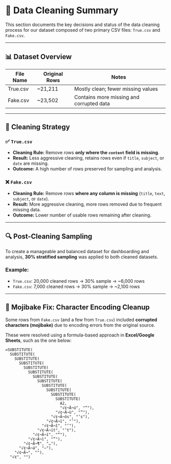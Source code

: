 # 🧼 Data Cleaning Summary

This section documents the key decisions and status of the data cleaning process for our dataset composed of two primary CSV files: `True.csv` and `Fake.csv`.

---

## 📊 Dataset Overview

| File Name  | Original Rows | Notes                          |
|------------|----------------|-------------------------------|
| True.csv   | ~21,211        | Mostly clean; fewer missing values |
| Fake.csv   | ~23,502        | Contains more missing and corrupted data |

---

## 🧹 Cleaning Strategy

### ✅ `True.csv`
- **Cleaning Rule:** Remove rows **only where the `content` field is missing**.
- **Result:** Less aggressive cleaning, retains rows even if `title`, `subject`, or `date` are missing.
- **Outcome:** A high number of rows preserved for sampling and analysis.

### ❌ `Fake.csv`
- **Cleaning Rule:** Remove rows **where any column is missing** (`title`, `text`, `subject`, or `date`).
- **Result:** More aggressive cleaning, more rows removed due to frequent missing data.
- **Outcome:** Lower number of usable rows remaining after cleaning.

---

## 🔍 Post-Cleaning Sampling

To create a manageable and balanced dataset for dashboarding and analysis, **30% stratified sampling** was applied to both cleaned datasets.

### Example:
- `True.csv`: 20,000 cleaned rows → 30% sample → ~6,000 rows
- `Fake.csv`: 7,000 cleaned rows → 30% sample → ~2,100 rows

---

## 🔧 Mojibake Fix: Character Encoding Cleanup

Some rows from `Fake.csv` (and a few from `True.csv`) included **corrupted characters (mojibake)** due to encoding errors from the original source.

These were resolved using a formula-based approach in **Excel/Google Sheets**, such as the one below:

```excel
=SUBSTITUTE(
  SUBSTITUTE(
    SUBSTITUTE(
      SUBSTITUTE(
        SUBSTITUTE(
          SUBSTITUTE(
            SUBSTITUTE(
              SUBSTITUTE(
                SUBSTITUTE(
                  SUBSTITUTE(
                    SUBSTITUTE(
                      SUBSTITUTE(
                        A2,
                        "√¢¬Ä¬ú", "“"),
                      "√¢¬Ä¬ù", "”"),
                    "√¢¬Ä¬ôs", "’s"),
                  "√¢¬Ä¬ï", "’"),
                "√¢¬Ä¬î", "‘"),
              "√¢¬Ä¬ït", "’t"),
            "√¢¬Ä¬í", "“"),
          "√¢¬Ä¬ì", "”"),
        "√¢¬Ä¬¶", "…"),
      "√¢¬Ä¬ä", "—"),
    "√¢¬Ä¬", ""),
  "√¢", "")
